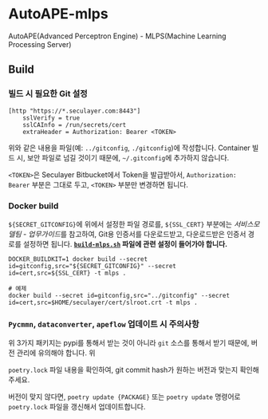 # AutoAPE-mlps

AutoAPE(Advanced Perceptron Engine) - MLPS(Machine Learning Processing Server)

## Build

### 빌드 시 필요한 Git 설정

```gitconfig
[http "https://*.seculayer.com:8443"]
    sslVerify = true
    sslCAInfo = /run/secrets/cert
    extraHeader = Authorization: Bearer <TOKEN>
```

위와 같은 내용을 파일(예: `../gitconfig`, `./gitconfig`)에 작성합니다. Container 빌드 시, 보안 파일로 넘길 것이기 때문에, `~/.gitconfig`에 추가하지 않습니다.

`<TOKEN>`은 Seculayer Bitbucket에서 Token을 발급받아서, `Authorization: Bearer` 부분은 그대로 두고, `<TOKEN>` 부분만 변경하면 됩니다.

### Docker build

`${SECRET_GITCONFIG}`에 위에서 설정한 파일 경로를, `${SSL_CERT}` 부분에는 *서비스모델팀 - 업무가이드*를 참고하여, Git용 인증서를 다운로드받고, 다운로드받은 인증서 경로를 설정하면 됩니다. **[`build-mlps.sh`](./build-mlps.sh) 파일에 관련 설정이 들어가야 합니다.**

```console
DOCKER_BUILDKIT=1 docker build --secret id=gitconfig,src="${SECRET_GITCONFIG}" --secret id=cert,src=${SSL_CERT} -t mlps .
```

```console
# 예제
docker build --secret id=gitconfig,src="../gitconfig" --secret id=cert,src=$HOME/seculayer/cert/slroot.crt -t mlps .
```

### `Pycmmn`, `dataconverter`, `apeflow` 업데이트 시 주의사항

위 3가지 패키지는 pypi를 통해서 받는 것이 아니라 `git` 소스를 통해서 받기 때문에, 버전 관리에 유의해야 합니다. 위

`poetry.lock` 파일 내용을 확인하여, git commit hash가 원하는 버전과 맞는지 확인해주세요.

버전이 맞지 않다면, `poetry update {PACKAGE}` 또는 `poetry update` 명령어로 `poetry.lock` 파일을 갱신해서 업데이트합니다.
